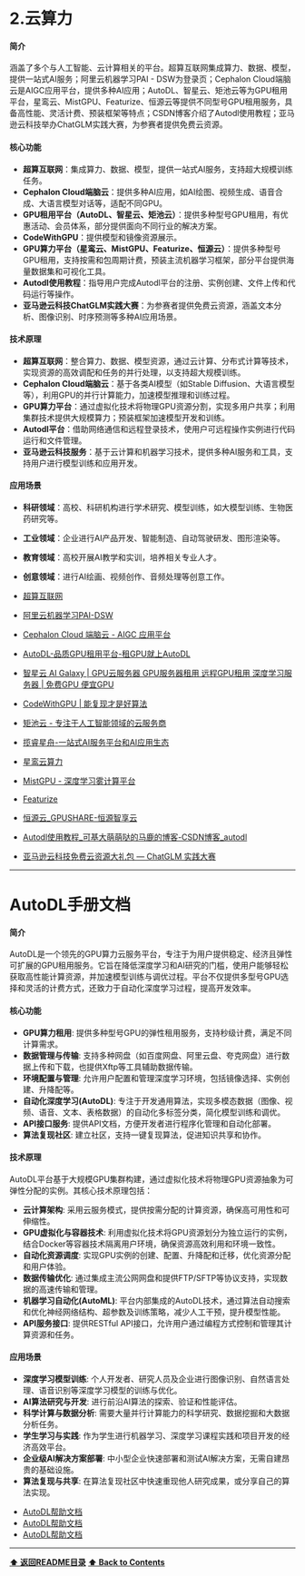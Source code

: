 

# 2.云算力

#### 简介
涵盖了多个与人工智能、云计算相关的平台。超算互联网集成算力、数据、模型，提供一站式AI服务；阿里云机器学习PAI - DSW为登录页；Cephalon Cloud端脑云是AIGC应用平台，提供多种AI应用；AutoDL、智星云、矩池云等为GPU租用平台，星鸾云、MistGPU、Featurize、恒源云等提供不同型号GPU租用服务，具备高性能、灵活计费、预装框架等特点；CSDN博客介绍了Autodl使用教程；亚马逊云科技举办ChatGLM实践大赛，为参赛者提供免费云资源。

#### 核心功能
- **超算互联网**：集成算力、数据、模型，提供一站式AI服务，支持超大规模训练任务。
- **Cephalon Cloud端脑云**：提供多种AI应用，如AI绘图、视频生成、语音合成、大语言模型对话等，适配不同GPU。
- **GPU租用平台（AutoDL、智星云、矩池云）**：提供多种型号GPU租用，有优惠活动、会员体系，部分提供面向不同行业的解决方案。
- **CodeWithGPU**：提供模型和镜像资源展示。
- **GPU算力平台（星鸾云、MistGPU、Featurize、恒源云）**：提供多种型号GPU租用，支持按需和包周期计费，预装主流机器学习框架，部分平台提供海量数据集和可视化工具。
- **Autodl使用教程**：指导用户完成Autodl平台的注册、实例创建、文件上传和代码运行等操作。
- **亚马逊云科技ChatGLM实践大赛**：为参赛者提供免费云资源，涵盖文本分析、图像识别、时序预测等多种AI应用场景。

#### 技术原理
- **超算互联网**：整合算力、数据、模型资源，通过云计算、分布式计算等技术，实现资源的高效调配和任务的并行处理，以支持超大规模训练。
- **Cephalon Cloud端脑云**：基于各类AI模型（如Stable Diffusion、大语言模型等），利用GPU的并行计算能力，加速模型推理和训练过程。
- **GPU算力平台**：通过虚拟化技术将物理GPU资源分割，实现多用户共享；利用集群技术提供大规模算力；预装框架加速模型开发和训练。
- **Autodl平台**：借助网络通信和远程登录技术，使用户可远程操作实例进行代码运行和文件管理。
- **亚马逊云科技服务**：基于云计算和机器学习技术，提供多种AI服务和工具，支持用户进行模型训练和应用开发。

#### 应用场景
- **科研领域**：高校、科研机构进行学术研究、模型训练，如大模型训练、生物医药研究等。
- **工业领域**：企业进行AI产品开发、智能制造、自动驾驶研发、图形渲染等。
- **教育领域**：高校开展AI教学和实训，培养相关专业人才。
- **创意领域**：进行AI绘画、视频创作、音频处理等创意工作。 

- [超算互联网](https://www.scnet.cn/ui/mall/)
- [阿里云机器学习PAI-DSW](https://pai.console.aliyun.com/?regionId=cn-shanghai#/workspace/overview)
- [Cephalon Cloud 端脑云 - AIGC 应用平台](https://cephalon.cloud/#/aigc)
- [AutoDL-品质GPU租用平台-租GPU就上AutoDL](https://www.autodl.com/home)
- [智星云 AI Galaxy | GPU云服务器 GPU服务器租用 远程GPU租用 深度学习服务器 | 免费GPU 便宜GPU](http://ai-galaxy.cn/)
- [CodeWithGPU | 能复现才是好算法](https://www.codewithgpu.com/model)
- [矩池云 - 专注于人工智能领域的云服务商](https://matpool.com/)
- [揽睿星舟-一站式AI服务平台和AI应用生态](https://www.lanrui-ai.com/)
- [星鸾云算力](https://xl.hzxingzai.cn/home)
- [MistGPU - 深度学习雾计算平台](https://mistgpu.com/)
- [Featurize](https://featurize.cn/)
- [恒源云_GPUSHARE-恒源智享云](https://gpushare.com/)
- [Autodl使用教程_可基大萌萌哒的马鹿的博客-CSDN博客_autodl](https://blog.csdn.net/weixin_42934729/article/details/124704835)
- [亚马逊云科技免费云资源大礼包 — ChatGLM 实践大赛](https://aws.amazon.com/cn/campaigns/chatglm-practice-competition/)

------------------------------------------------------------

# AutoDL手册文档



#### 简介
AutoDL是一个领先的GPU算力云服务平台，专注于为用户提供稳定、经济且弹性可扩展的GPU租用服务。它旨在降低深度学习和AI研究的门槛，使用户能够轻松获取高性能计算资源，并加速模型训练与调优过程。平台不仅提供多型号GPU选择和灵活的计费方式，还致力于自动化深度学习过程，提高开发效率。

#### 核心功能
*   **GPU算力租用**: 提供多种型号GPU的弹性租用服务，支持秒级计费，满足不同计算需求。
*   **数据管理与传输**: 支持多种网盘（如百度网盘、阿里云盘、夸克网盘）进行数据上传和下载，也提供Xftp等工具辅助数据传输。
*   **环境配置与管理**: 允许用户配置和管理深度学习环境，包括镜像选择、实例创建、升降配等。
*   **自动化深度学习(AutoDL)**: 专注于开发通用算法，实现多模态数据（图像、视频、语音、文本、表格数据）的自动化多标签分类，简化模型训练和调优。
*   **API接口服务**: 提供API文档，方便开发者进行程序化管理和自动化部署。
*   **算法复现社区**: 建立社区，支持一键复现算法，促进知识共享和协作。

#### 技术原理
AutoDL平台基于大规模GPU集群构建，通过虚拟化技术将物理GPU资源抽象为可弹性分配的实例。其核心技术原理包括：
*   **云计算架构**: 采用云服务模式，提供按需分配的计算资源，确保高可用性和可伸缩性。
*   **GPU虚拟化与容器技术**: 利用虚拟化技术将GPU资源划分为独立运行的实例，结合Docker等容器技术隔离用户环境，确保资源高效利用和环境一致性。
*   **自动化资源调度**: 实现GPU实例的创建、配置、升降配和迁移，优化资源分配和用户体验。
*   **数据传输优化**: 通过集成主流公网网盘和提供FTP/SFTP等协议支持，实现数据的高速传输和管理。
*   **机器学习自动化(AutoML)**: 平台内部集成的AutoDL技术，通过算法自动搜索和优化神经网络结构、超参数及训练策略，减少人工干预，提升模型性能。
*   **API服务接口**: 提供RESTful API接口，允许用户通过编程方式控制和管理其计算资源和任务。

#### 应用场景
*   **深度学习模型训练**: 个人开发者、研究人员及企业进行图像识别、自然语言处理、语音识别等深度学习模型的训练与优化。
*   **AI算法研究与开发**: 进行前沿AI算法的探索、验证和性能评估。
*   **科学计算与数据分析**: 需要大量并行计算能力的科学研究、数据挖掘和大数据分析任务。
*   **学生学习与实践**: 作为学生进行机器学习、深度学习课程实践和项目开发的经济高效平台。
*   **企业级AI解决方案部署**: 中小型企业快速部署和测试AI解决方案，无需自建昂贵的基础设施。
*   **算法复现与共享**: 在算法复现社区中快速重现他人研究成果，或分享自己的算法实现。


- [AutoDL帮助文档](https://www.autodl.com/docs/netdisk/)
- [AutoDL帮助文档](https://www.autodl.com/docs/)
- [AutoDL帮助文档](https://www.autodl.com/docs/gpu/)

------------------------------------------------------------

**[⬆ 返回README目录](../README.md#目录)**
**[⬆ Back to Contents](../README-EN.md#contents)**